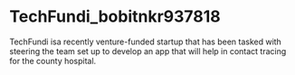 # TechFundi_bobitnkr937818
TechFundi isa recently venture-funded startup that has been tasked with steering the team set up to develop an app that will help in contact tracing for the county hospital. 

